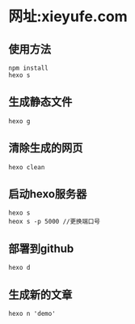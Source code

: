 # 网址:xieyufe.com

## 使用方法
```
npm install
hexo s
```

## 生成静态文件
```
hexo g
```

## 清除生成的网页
```
hexo clean
```

## 启动hexo服务器
```
hexo s
heox s -p 5000 //更换端口号
```

## 部署到github
```
hexo d
```

## 生成新的文章
```
hexo n 'demo'
```